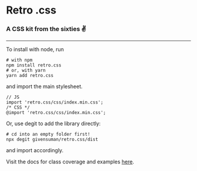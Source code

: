 # Retro .css
### A CSS kit from the sixties ✌

---

To install with node, run 
```
# with npm
npm install retro.css
# or, with yarn 
yarn add retro.css 
```
and import the main stylesheet.
```
// JS
import 'retro.css/css/index.min.css';
/* CSS */
@import 'retro.css/css/index.min.css';
``` 

Or, use degit to add the library directly:
```
# cd into an empty folder first!
npx degit givensuman/retro.css/dist
```
and import accordingly.

Visit the docs for class coverage and examples [here](https://retrocss.netlify.app "Retro.css docs").